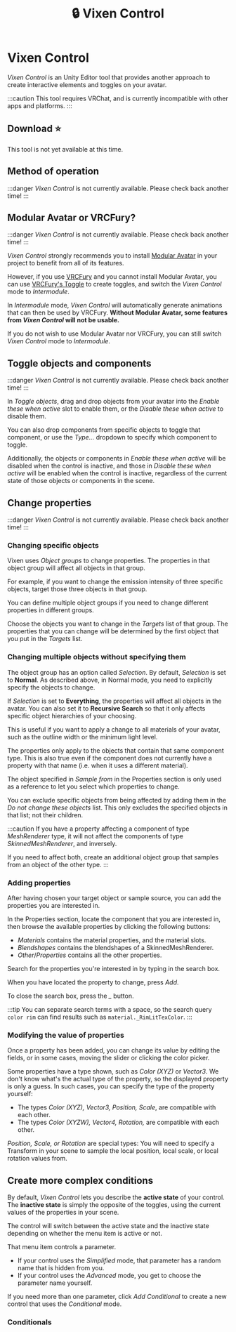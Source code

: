 ﻿---
title: 🔒 Vixen Control
---

# Vixen Control

*Vixen Control* is an Unity Editor tool that provides another approach to create interactive elements and toggles on your avatar.

:::caution
This tool requires VRChat, and is currently incompatible with other apps and platforms.
:::

## Download ⭐

This tool is not yet available at this time.

## Method of operation

:::danger
*Vixen Control* is not currently available. Please check back another time!
:::

## Modular Avatar or VRCFury?

:::danger
*Vixen Control* is not currently available. Please check back another time!
:::

*Vixen Control* strongly recommends you to install [Modular Avatar](https://modular-avatar.nadena.dev/) in your project to benefit from all of its features.

However, if you use [VRCFury](https://vrcfury.com/) and you cannot install Modular Avatar, you can use [VRCFury's Toggle](https://vrcfury.com/components/toggle) to create toggles, and switch the *Vixen Control* mode to *Intermodule*.

In *Intermodule* mode, *Vixen Control* will automatically generate animations that can then be used by VRCFury. **Without Modular Avatar, some features from *Vixen Control* will not be usable.**

If you do not wish to use Modular Avatar nor VRCFury, you can still switch *Vixen Control* mode to *Intermodule*.

## Toggle objects and components

:::danger
*Vixen Control* is not currently available. Please check back another time!
:::

In *Toggle objects*, drag and drop objects from your avatar into the *Enable these when active* slot to enable them, or the *Disable these when active* to disable them.

You can also drop components from specific objects to toggle that component, or use the *Type...* dropdown to specify which component to toggle.

Additionally, the objects or components in *Enable these when active* will be disabled when the control is inactive, and those in *Disable these when active* will be enabled when the control is inactive, regardless of the current state of those objects or components in the scene.

## Change properties

:::danger
*Vixen Control* is not currently available. Please check back another time!
:::

### Changing specific objects

Vixen uses *Object groups* to change properties. The properties in that object group will affect all objects in that group.

For example, if you want to change the emission intensity of three specific objects, target those three objects in that group.

You can define multiple object groups if you need to change different properties in different groups.

Choose the objects you want to change in the *Targets* list of that group. The properties that you can change will be determined by the first object that you put in the *Targets* list.

### Changing multiple objects without specifying them

The object group has an option called *Selection*. By default, *Selection* is set to **Normal**. As described above, in Normal mode, you need to explicitly specify the objects to change.

If *Selection* is set to **Everything**, the properties will affect all objects in the avatar. You can also set it to **Recursive Search** so that it only affects specific object hierarchies of your choosing.

This is useful if you want to apply a change to all materials of your avatar, such as the outline width or the minimum light level.

The properties only apply to the objects that contain that same component type. This is also true even if the component does not currently have a property with that name (i.e. when it uses a different material).

The object specified in *Sample from* in the Properties section is only used as a reference to let you select which properties to change.

You can exclude specific objects from being affected by adding them in the *Do not change these objects* list. This only excludes the specified objects in that list; not their children.

:::caution
If you have a property affecting a component of type *MeshRenderer* type, it will not affect the components of type *SkinnedMeshRenderer*, and inversely.

If you need to affect both, create an additional object group that samples from an object of the other type.
:::

### Adding properties

After having chosen your target object or sample source, you can add the properties you are interested in.

In the Properties section, locate the component that you are interested in, then browse the available properties by clicking the following buttons:

- *Materials* contains the material properties, and the material slots.
- *Blendshapes* contains the blendshapes of a SkinnedMeshRenderer.
- *Other*/*Properties* contains all the other properties.

Search for the properties you're interested in by typing in the search box.

When you have located the property to change, press *Add*.

To close the search box, press the *_* button.

:::tip
You can separate search terms with a space, so the search query `color rim` can find results such as `material._RimLitTexColor`.
:::

### Modifying the value of properties

Once a property has been added, you can change its value by editing the fields, or in some cases, moving the slider or clicking the color picker.

Some properties have a type shown, such as *Color (XYZ)* or *Vector3*. We don't know what's the actual type of the property, so the displayed property is only a guess. In such cases, you can specify the type of the property yourself:

- The types *Color (XYZ), Vector3, Position, Scale*, are compatible with each other.
- The types *Color (XYZW), Vector4, Rotation,* are compatible with each other.

*Position, Scale, or Rotation* are special types: You will need to specify a Transform in your scene to sample the local position, local scale, or local rotation values from.

## Create more complex conditions

By default, *Vixen Control* lets you describe the **active state** of your control. The **inactive state** is simply the opposite of the toggles, using the current values of the properties in your scene.

The control will switch between the active state and the inactive state depending on whether the menu item is active or not.

That menu item controls a parameter.
- If your control uses the *Simplified* mode, that parameter has a random name that is hidden from you.
- If your control uses the *Advanced* mode, you get to choose the parameter name yourself.

If you need more than one parameter, click *Add Conditional* to create a new control that uses the *Conditional* mode. 

### Conditionals

